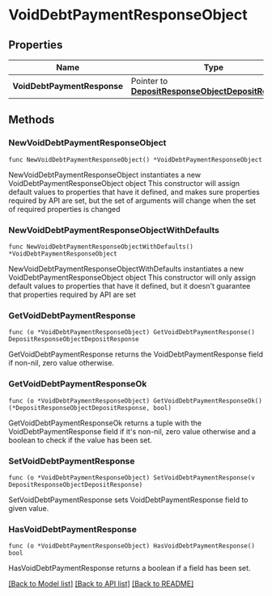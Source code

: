 # VoidDebtPaymentResponseObject

## Properties

Name | Type | Description | Notes
------------ | ------------- | ------------- | -------------
**VoidDebtPaymentResponse** | Pointer to [**DepositResponseObjectDepositResponse**](DepositResponseObjectDepositResponse.md) |  | [optional] 

## Methods

### NewVoidDebtPaymentResponseObject

`func NewVoidDebtPaymentResponseObject() *VoidDebtPaymentResponseObject`

NewVoidDebtPaymentResponseObject instantiates a new VoidDebtPaymentResponseObject object
This constructor will assign default values to properties that have it defined,
and makes sure properties required by API are set, but the set of arguments
will change when the set of required properties is changed

### NewVoidDebtPaymentResponseObjectWithDefaults

`func NewVoidDebtPaymentResponseObjectWithDefaults() *VoidDebtPaymentResponseObject`

NewVoidDebtPaymentResponseObjectWithDefaults instantiates a new VoidDebtPaymentResponseObject object
This constructor will only assign default values to properties that have it defined,
but it doesn't guarantee that properties required by API are set

### GetVoidDebtPaymentResponse

`func (o *VoidDebtPaymentResponseObject) GetVoidDebtPaymentResponse() DepositResponseObjectDepositResponse`

GetVoidDebtPaymentResponse returns the VoidDebtPaymentResponse field if non-nil, zero value otherwise.

### GetVoidDebtPaymentResponseOk

`func (o *VoidDebtPaymentResponseObject) GetVoidDebtPaymentResponseOk() (*DepositResponseObjectDepositResponse, bool)`

GetVoidDebtPaymentResponseOk returns a tuple with the VoidDebtPaymentResponse field if it's non-nil, zero value otherwise
and a boolean to check if the value has been set.

### SetVoidDebtPaymentResponse

`func (o *VoidDebtPaymentResponseObject) SetVoidDebtPaymentResponse(v DepositResponseObjectDepositResponse)`

SetVoidDebtPaymentResponse sets VoidDebtPaymentResponse field to given value.

### HasVoidDebtPaymentResponse

`func (o *VoidDebtPaymentResponseObject) HasVoidDebtPaymentResponse() bool`

HasVoidDebtPaymentResponse returns a boolean if a field has been set.


[[Back to Model list]](../README.md#documentation-for-models) [[Back to API list]](../README.md#documentation-for-api-endpoints) [[Back to README]](../README.md)


